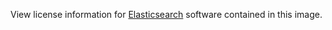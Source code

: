 View license information for [Elasticsearch](http://www.elasticsearch.org/guide/en/elasticsearch/hadoop/current/license.html) software contained in this image.

